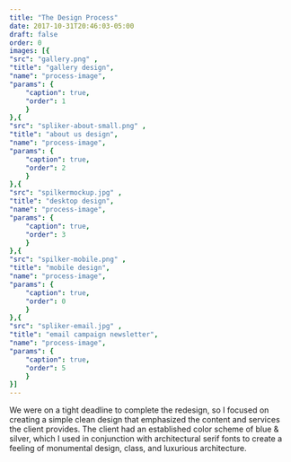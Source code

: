 ```yaml
---
title: "The Design Process"
date: 2017-10-31T20:46:03-05:00
draft: false
order: 0
images: [{
"src": "gallery.png" ,
"title": "gallery design",
"name": "process-image",
"params": {
    "caption": true,
    "order": 1
    }
},{
"src": "spliker-about-small.png" ,
"title": "about us design",
"name": "process-image",
"params": {
    "caption": true,
    "order": 2
    }
},{
"src": "spilkermockup.jpg" ,
"title": "desktop design",
"name": "process-image",
"params": {
    "caption": true,
    "order": 3
    }
},{
"src": "spilker-mobile.png" ,
"title": "mobile design",
"name": "process-image",
"params": {
    "caption": true,
    "order": 0
    }
},{
"src": "spliker-email.jpg" ,
"title": "email campaign newsletter",
"name": "process-image",
"params": {
    "caption": true,
    "order": 5
    }
}]
---
```

We were on a tight deadline to complete the redesign, so I focused on creating a simple clean design that emphasized the content and services the client provides. The client had an established color scheme of blue & silver, which I used in conjunction with architectural serif fonts to create a feeling of monumental design, class, and luxurious architecture.